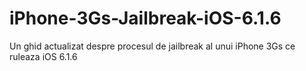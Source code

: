 # iPhone-3Gs-Jailbreak-iOS-6.1.6
Un ghid actualizat despre procesul de jailbreak al unui iPhone 3Gs ce ruleaza iOS 6.1.6
